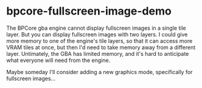 # bpcore-fullscreen-image-demo

The BPCore gba engine cannot display fullscreen images in a single tile
layer. But you can display fullscreen images with two layers. I could give more
memory to one of the engine's tile layers, so that it can access more VRAM tiles
at once, but then I'd need to take memory away from a different
layer. Untimately, the GBA has limited memory, and it's hard to anticipate what
everyone will need from the engine.

Maybe someday I'll consider adding a new graphics mode, specifically for
fullscreen images...